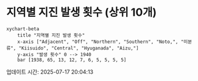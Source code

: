 # 지역별 지진 발생 횟수 (상위 10개)

```mermaid
xychart-beta
    title "지역별 지진 발생 횟수"
    x-axis ["Adjacent", "Off", "Northern", "Southern", "Noto,", "미분류", "Kiisuido", "Central", "Hyuganada", "Aizu,"]
    y-axis "발생 횟수" 0 --> 1940
    bar [1938, 65, 13, 12, 7, 6, 5, 5, 5, 5]
```

업데이트 시간: 2025-07-17 20:04:13
